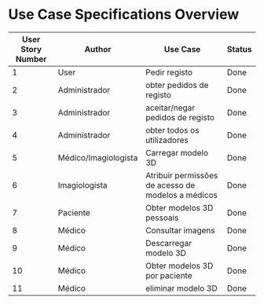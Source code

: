 # Use Case Specifications Overview

| User Story Number | Author               | Use Case                                           | Status |
|-------------------|----------------------|----------------------------------------------------|--------|
| 1                 | User                 | Pedir registo                                      | Done   |
| 2                 | Administrador        | obter pedidos de registo                           | Done   |
| 3                 | Administrador        | aceitar/negar pedidos de registo                   | Done   |
| 4                 | Administrador        | obter todos os utilizadores                        | Done   |
| 5                 | Médico/Imagiologista | Carregar modelo 3D                                 | Done   |
| 6                 | Imagiologista        | Atribuir permissões de acesso de modelos a médicos | Done   |
| 7                 | Paciente             | Obter modelos 3D pessoais                          | Done   |
| 8                 | Médico               | Consultar imagens                                  | Done   |
| 9                 | Médico               | Descarregar modelo 3D                              | Done   |
| 10                | Médico               | Obter modelos 3D por paciente                      | Done   |
| 11                | Médico               | eliminar modelo 3D                                 | Done   |

